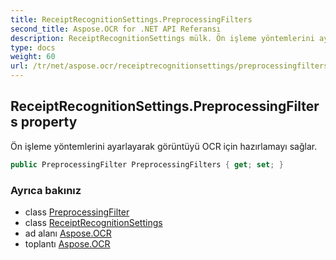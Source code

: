 ```yaml
---
title: ReceiptRecognitionSettings.PreprocessingFilters
second_title: Aspose.OCR for .NET API Referansı
description: ReceiptRecognitionSettings mülk. Ön işleme yöntemlerini ayarlayarak görüntüyü OCR için hazırlamayı sağlar.
type: docs
weight: 60
url: /tr/net/aspose.ocr/receiptrecognitionsettings/preprocessingfilters/
---
```

## ReceiptRecognitionSettings.PreprocessingFilters property

Ön işleme yöntemlerini ayarlayarak görüntüyü OCR için hazırlamayı sağlar.

```csharp
public PreprocessingFilter PreprocessingFilters { get; set; }
```

### Ayrıca bakınız

* class [PreprocessingFilter](../../../aspose.ocr.models.preprocessingfilters/preprocessingfilter/)
* class [ReceiptRecognitionSettings](../)
* ad alanı [Aspose.OCR](../../receiptrecognitionsettings/)
* toplantı [Aspose.OCR](../../../)


